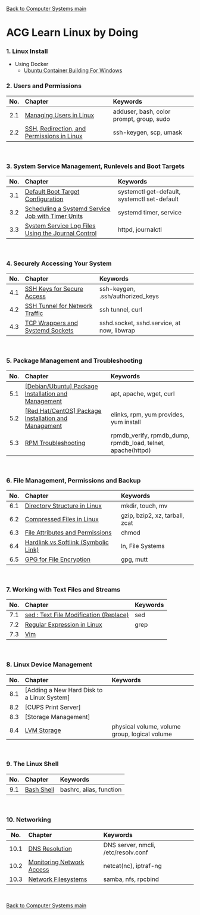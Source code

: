[Back to Computer Systems main](../../../README.md)

# ACG Learn Linux by Doing

### 1. Linux Install
* Using Docker
  * [Ubuntu Container Building For Windows](1_1/note.md)

### 2. Users and Permissions
|No.|Chapter|Keywords|
|:-:|:------|:-------|
|2.1|[Managing Users in Linux](2_1/note.md)|adduser, bash, color prompt, group, sudo|
|2.2|[SSH, Redirection, and Permissions in Linux](2_2/note.md)|ssh-keygen, scp, umask|

<br>

### 3. System Service Management, Runlevels and Boot Targets
|No.|Chapter|Keywords|
|:-:|:------|:-------|
|3.1|[Default Boot Target Configuration](3_1/note.md)|systemctl get-default, systemctl set-default|
|3.2|[Scheduling a Systemd Service Job with Timer Units](3_2/note.md)|systemd timer, service|
|3.3|[System Service Log Files Using the Journal Control](3_3/note.md)|httpd, journalctl|

<br>

### 4. Securely Accessing Your System
|No.|Chapter|Keywords|
|:-:|:------|:-------|
|4.1|[SSH Keys for Secure Access](4_1/note.md)|ssh-keygen, .ssh/authorized_keys|
|4.2|[SSH Tunnel for Network Traffic](4_2/note.md)|ssh tunnel, curl|
|4.3|[TCP Wrappers and Systemd Sockets](4_3/note.md)|sshd.socket, sshd.service, at now, libwrap|

<br>

### 5. Package Management and Troubleshooting
|No.|Chapter|Keywords|
|:-:|:------|:-------|
|5.1|[[Debian/Ubuntu] Package Installation and Management](5_1/note.md)|apt, apache, wget, curl|
|5.2|[[Red Hat/CentOS] Package Installation and Management](5_2/note.md)|elinks, rpm, yum provides, yum install|
|5.3|[RPM Troubleshooting](5_2/note.md)|rpmdb_verify, rpmdb_dump, rpmdb_load, telnet, apache(httpd)|

<br>

### 6. File Management, Permissions and Backup
|No.|Chapter|Keywords|
|:-:|:------|:-------|
|6.1|[Directory Structure in Linux](6_1/note.md)|mkdir, touch, mv|
|6.2|[Compressed Files in Linux](6_2/note.md)|gzip, bzip2, xz, tarball, zcat|
|6.3|[File Attributes and Permissions](6_3/note.md)|chmod|
|6.4|[Hardlink vs Softlink (Symbolic Link)](6_4/note.md)|ln, File Systems|
|6.5|[GPG for File Encryption](6_5/note.md)|gpg, mutt|

<br>

### 7. Working with Text Files and Streams
|No.|Chapter|Keywords|
|:-:|:------|:-------|
|7.1|[sed : Text File Modification (Replace)](7_1/note.md)|sed|
|7.2|[Regular Expression in Linux](7_2/note.md)|grep|
|7.3|[Vim](7_3/note.md)||

<br>

### 8. Linux Device Management
|No.|Chapter|Keywords|
|:-:|:------|:-------|
|8.1|[Adding a New Hard Disk to a Linux System]||
|8.2|[CUPS Print Server]||
|8.3|[Storage Management]||
|8.4|[LVM Storage](./8_4/note.md)|physical volume, volume group, logical volume|

<br>

### 9. The Linux Shell
|No.|Chapter|Keywords|
|:-:|:------|:-------|
|9.1|[Bash Shell](./9_1/note.md)|bashrc, alias, function|

<br>

### 10. Networking
|No.|Chapter|Keywords|
|:-:|:------|:-------|
|10.1|[DNS Resolution](./10_1/note.md)|DNS server, nmcli, /etc/resolv.conf|
|10.2|[Monitoring Network Access](./10_2/note.md)|netcat(nc), iptraf-ng|
|10.3|[Network Filesystems](./10_3/note.md)|samba, nfs, rpcbind|

<br>



[Back to Computer Systems main](../../../README.md)